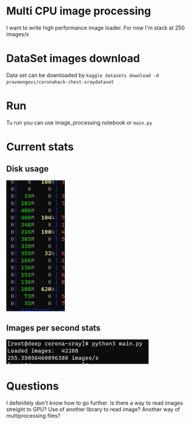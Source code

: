 # Multi CPU image processing
I want to write high performance image loader. For now I'm stack at 250 images/s

# DataSet images download
Data set can be downloaded by
`kaggle datasets download -d praveengovi/coronahack-chest-xraydataset`  

# Run
Tu run you can use image_processing notebook or `main.py`

# Current stats

## Disk usage
![Disk usage screenshot](images/disk.png)

## Images per second stats
![Images per second](images/ips.png)

# Questions
I defenitely don't know how to go further. Is there a way to read images streight to GPU? Use of another library to read image? Another way of multiprocessing files?
